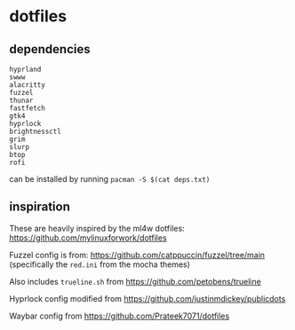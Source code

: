 # dotfiles

## dependencies
```
hyprland
swww
alacritty
fuzzel
thunar
fastfetch
gtk4
hyprlock
brightnessctl
grim
slurp
btop
rofi
```
can be installed by running `pacman -S $(cat deps.txt)`

## inspiration

These are heavily inspired by the ml4w dotfiles: https://github.com/mylinuxforwork/dotfiles

Fuzzel config is from: https://github.com/catppuccin/fuzzel/tree/main (specifically the `red.ini` from the mocha themes)

Also includes `trueline.sh` from  https://github.com/petobens/trueline

Hyprlock config modified from https://github.com/justinmdickey/publicdots

Waybar config from https://github.com/Prateek7071/dotfiles
